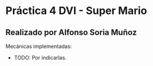 # Práctica 4 DVI - Super Mario
## Realizado por Alfonso Soria Muñoz

Mecánicas implementadas:
- TODO: Por indicarlas.


